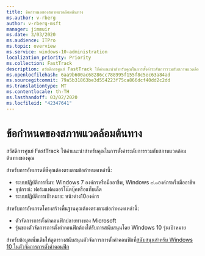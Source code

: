 ```yaml
---
title: ข้อกำหนดของสภาพแวดล้อมต้นทาง
ms.author: v-rberg
author: v-rberg-msft
manager: jimmuir
ms.date: 3/03/2020
ms.audience: ITPro
ms.topic: overview
ms.service: windows-10-administration
localization_priority: Priority
ms.collection: FastTrack
description: สวัสดิการศูนย์ FastTrack ให้คำแนะนำสำหรับคุณในการตั้งค่าระดับการรวมกับสภาพแวดล้อมของแหล่งที่มาของคุณสำหรับการปรับใช้ Windows 10
ms.openlocfilehash: 6aa9b600ac68286cc788995f155f8c5ec63a84ad
ms.sourcegitcommit: 79a5b31863be3d554223f75ca866dcf40dd2c2dd
ms.translationtype: MT
ms.contentlocale: th-TH
ms.lasthandoff: 03/02/2020
ms.locfileid: "42347641"
---
```

# <a name="source-environment-expectations"></a>ข้อกำหนดของสภาพแวดล้อมต้นทาง

สวัสดิการศูนย์ FastTrack ให้คำแนะนำสำหรับคุณในการตั้งค่าระดับการรวมกับสภาพแวดล้อมต้นทางของคุณ
  
สำหรับการอัพเกรดพีซีคุณต้องตรงตามข้อกำหนดเหล่านี้:

- ระบบปฏิบัติการที่มา: Windows 7 องค์กรหรือมืออาชีพ, Windows ๘.๑องค์กรหรือมืออาชีพ
- อุปกรณ์: ฟอร์มแฟคเตอร์โน๊ตบุ๊คหรือแท็บเล็ต
- ระบบปฏิบัติการเป้าหมาย: หน้าต่าง10องค์กร

สำหรับการอัพเกรดโครงสร้างพื้นฐานคุณต้องตรงตามข้อกำหนดเหล่านี้:   

- ตัวจัดการการตั้งค่าคอนฟิกปลายทางของ Microsoft  
- รุ่นของตัวจัดการการตั้งค่าคอนฟิกต้องได้รับการสนับสนุนโดย Windows 10 รุ่นเป้าหมาย

สำหรับข้อมูลเพิ่มเติมให้ดูตารางสนับสนุนตัวจัดการการตั้งค่าคอนฟิกที่[สนับสนุนสำหรับ Windows 10 ในตัวจัดการการตั้งค่าคอนฟิก](https://docs.microsoft.com/sccm/core/plan-design/configs/support-for-windows-10)
  

 
